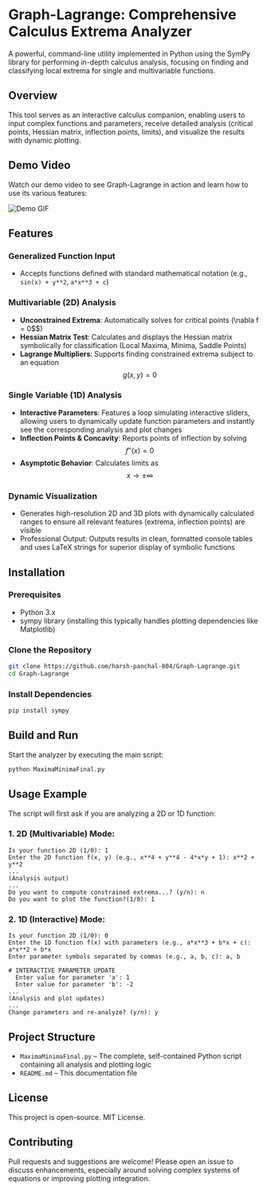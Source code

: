 # Graph-Lagrange: Comprehensive Calculus Extrema Analyzer

A powerful, command-line utility implemented in Python using the SymPy library for performing in-depth calculus analysis, focusing on finding and classifying local extrema for single and multivariable functions.

## Overview

This tool serves as an interactive calculus companion, enabling users to input complex functions and parameters, receive detailed analysis (critical points, Hessian matrix, inflection points, limits), and visualize the results with dynamic plotting.

## Demo Video
Watch our demo video to see Graph-Lagrange in action and learn how to use its various features:

![Demo GIF](/Demo_video/demo_gif.gif)

## Features

### Generalized Function Input
- Accepts functions defined with standard mathematical notation (e.g., `sin(x) + y**2`, `a*x**3 + c`)

### Multivariable (2D) Analysis
- **Unconstrained Extrema**: Automatically solves for critical points (\nabla f = 0$$)
- **Hessian Matrix Test**: Calculates and displays the Hessian matrix symbolically for classification (Local Maxima, Minima, Saddle Points)
- **Lagrange Multipliers**: Supports finding constrained extrema subject to an equation $$g(x, y) = 0$$

### Single Variable (1D) Analysis
- **Interactive Parameters**: Features a loop simulating interactive sliders, allowing users to dynamically update function parameters and instantly see the corresponding analysis and plot changes
- **Inflection Points & Concavity**: Reports points of inflection by solving $$f''(x) = 0$$
- **Asymptotic Behavior**: Calculates limits as $$x \to \pm \infty$$

### Dynamic Visualization
- Generates high-resolution 2D and 3D plots with dynamically calculated ranges to ensure all relevant features (extrema, inflection points) are visible
- Professional Output: Outputs results in clean, formatted console tables and uses LaTeX strings for superior display of symbolic functions

## Installation

### Prerequisites
- Python 3.x
- sympy library (installing this typically handles plotting dependencies like Matplotlib)

### Clone the Repository
```bash
git clone https://github.com/harsh-panchal-804/Graph-Lagrange.git
cd Graph-Lagrange
```


### Install Dependencies
```bash
pip install sympy
```

## Build and Run

Start the analyzer by executing the main script:
```bash
python MaximaMinimaFinal.py
```

## Usage Example

The script will first ask if you are analyzing a 2D or 1D function:

### 1. 2D (Multivariable) Mode:
```
Is your function 2D (1/0): 1
Enter the 2D function f(x, y) (e.g., x**4 + y**4 - 4*x*y + 1): x**2 + y**2
...
(Analysis output)
...
Do you want to compute constrained extrema...? (y/n): n
Do you want to plot the function?(1/0): 1
```

### 2. 1D (Interactive) Mode:
```
Is your function 2D (1/0): 0
Enter the 1D function f(x) with parameters (e.g., a*x**3 + b*x + c): a*x**2 + b*x
Enter parameter symbols separated by commas (e.g., a, b, c): a, b

# INTERACTIVE PARAMETER UPDATE
  Enter value for parameter 'a': 1
  Enter value for parameter 'b': -2
...
(Analysis and plot updates)
...
Change parameters and re-analyze? (y/n): y
```

## Project Structure
- `MaximaMinimaFinal.py` – The complete, self-contained Python script containing all analysis and plotting logic
- `README.md` – This documentation file

## License
This project is open-source. MIT License.

## Contributing
Pull requests and suggestions are welcome! Please open an issue to discuss enhancements, especially around solving complex systems of equations or improving plotting integration.
